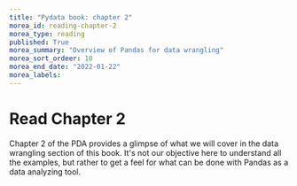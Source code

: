 ```yaml
---
title: "Pydata book: chapter 2"
morea_id: reading-chapter-2
morea_type: reading
published: True
morea_summary: "Overview of Pandas for data wrangling"
morea_sort_ordeer: 10
morea_end_date: "2022-01-22"
morea_labels: 
---
```


# Read Chapter 2

Chapter 2 of the PDA provides a glimpse of what we will cover in the data wrangling section of this book. It's not our objective here to understand all the examples, but rather to get a feel for what can be done with Pandas as a data analyzing tool.
